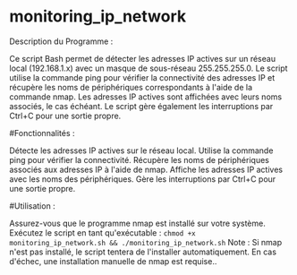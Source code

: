 # monitoring_ip_network
 Description du Programme :

Ce script Bash permet de détecter les adresses IP actives sur un réseau local (192.168.1.x) avec un masque de sous-réseau 255.255.255.0. Le script utilise la commande ping pour vérifier la connectivité des adresses IP et récupère les noms de périphériques correspondants à l'aide de la commande nmap. Les adresses IP actives sont affichées avec leurs noms associés, le cas échéant. Le script gère également les interruptions par Ctrl+C pour une sortie propre.

#Fonctionnalités :

Détecte les adresses IP actives sur le réseau local.
Utilise la commande ping pour vérifier la connectivité.
Récupère les noms de périphériques associés aux adresses IP à l'aide de nmap.
Affiche les adresses IP actives avec les noms des périphériques.
Gère les interruptions par Ctrl+C pour une sortie propre.

#Utilisation :

Assurez-vous que le programme nmap est installé sur votre système.
Exécutez le script en tant qu'exécutable : ```chmod +x monitoring_ip_network.sh && ./monitoring_ip_network.sh```
Note : Si nmap n'est pas installé, le script tentera de l'installer automatiquement. En cas d'échec, une installation manuelle de nmap est requise..
